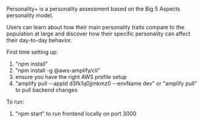 Personality+ is a personality assessment based on the Big 5 Aspects personality model.

Users can learn about how their main personality traits compare to the population at large and discover how their specific personality can affect their day-to-day behavior.

First time setting up:

1. "npm install"
2. "npm install -g @aws-amplify/cli"
3. ensure you have the right AWS profile setup
4. "amplify pull --appId d3fk1q0jjmkmz0 --envName dev" or "amplify pull" to pull backend changes

To run:

1. "npm start" to run frontend locally on port 3000
